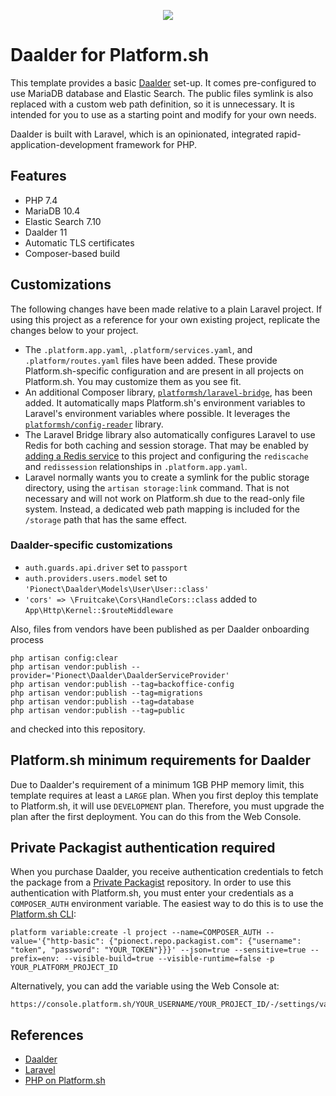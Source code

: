 <p align="center">
<a href="https://console.platform.sh/projects/create-project/?template=https://github.com/vincenzo/daalder-psh/blob/master/template-definition.yaml&utm_campaign=deploy_on_platform?utm_medium=button&utm_source=affiliate_links&utm_content=https://github.com/vincenzo/daalder-psh/blob/master/template-definition.yaml" target="_blank" title="Deploy with Platform.sh"><img src="https://platform.sh/images/deploy/deploy-button-lg-blue.svg"></a>
</p>

# Daalder for Platform.sh

This template provides a basic [Daalder](https://daalder.io/) set-up.  It comes pre-configured to use MariaDB database and Elastic Search.  The public files symlink is also replaced with a custom web path definition, so it is unnecessary. It is intended for you to use as a starting point and modify for your own needs.

Daalder is built with Laravel, which is an opinionated, integrated rapid-application-development framework for PHP.

## Features

* PHP 7.4
* MariaDB 10.4
* Elastic Search 7.10
* Daalder 11
* Automatic TLS certificates
* Composer-based build

## Customizations

The following changes have been made relative to a plain Laravel project.  If using this project as a reference for your own existing project, replicate the changes below to your project.

* The `.platform.app.yaml`, `.platform/services.yaml`, and `.platform/routes.yaml` files have been added.  These provide Platform.sh-specific configuration and are present in all projects on Platform.sh.  You may customize them as you see fit.
* An additional Composer library, [`platformsh/laravel-bridge`](https://github.com/platformsh/laravel-bridge), has been added.  It automatically maps Platform.sh's environment variables to Laravel's environment variables where possible.  It leverages the [`platformsh/config-reader`](https://github.com/platformsh/config-reader-php) library.
* The Laravel Bridge library also automatically configures Laravel to use Redis for both caching and session storage. That may be enabled by [adding a Redis service](https://docs.platform.sh/configuration/services/redis.html) to this project and configuring the `rediscache` and `redissession` relationships in `.platform.app.yaml`.
* Laravel normally wants you to create a symlink for the public storage directory, using the `artisan storage:link` command.  That is not necessary and will not work on Platform.sh due to the read-only file system. Instead, a dedicated web path mapping is included for the `/storage` path that has the same effect.

### Daalder-specific customizations

* `auth.guards.api.driver` set to `passport`
* `auth.providers.users.model` set to `'Pionect\Daalder\Models\User\User::class'`
* `'cors' => \Fruitcake\Cors\HandleCors::class` added to `App\Http\Kernel::$routeMiddleware`

Also, files from vendors have been published as per Daalder onboarding process

```
php artisan config:clear
php artisan vendor:publish --provider='Pionect\Daalder\DaalderServiceProvider'
php artisan vendor:publish --tag=backoffice-config
php artisan vendor:publish --tag=migrations
php artisan vendor:publish --tag=database
php artisan vendor:publish --tag=public
```

and checked into this repository.

## Platform.sh minimum requirements for Daalder

Due to Daalder's requirement of a minimum 1GB PHP memory limit, this template requires at least a `LARGE` plan.
When you first deploy this template to Platform.sh, it will use `DEVELOPMENT` plan. Therefore, you must upgrade the plan after the first deployment. You can do this from the Web Console.

## Private Packagist authentication required

When you purchase Daalder, you receive authentication credentials to fetch the package from a [Private Packagist](https://packagist.com/) repository.
In order to use this authentication with Platform.sh, you must enter your credentials as a `COMPOSER_AUTH` environment variable. The easiest way to do this is to use the [Platform.sh CLI](https://docs.platform.sh/development/cli.html):

```
platform variable:create -l project --name=COMPOSER_AUTH --value='{"http-basic": {"pionect.repo.packagist.com": {"username": "token", "password": "YOUR_TOKEN"}}}' --json=true --sensitive=true --prefix=env: --visible-build=true --visible-runtime=false -p YOUR_PLATFORM_PROJECT_ID
```

Alternatively, you can add the variable using the Web Console at:

```
https://console.platform.sh/YOUR_USERNAME/YOUR_PROJECT_ID/-/settings/variables
```

## References

* [Daalder](https://daalder.io/)
* [Laravel](https://laravel.com/)
* [PHP on Platform.sh](https://docs.platform.sh/languages/php.html)

